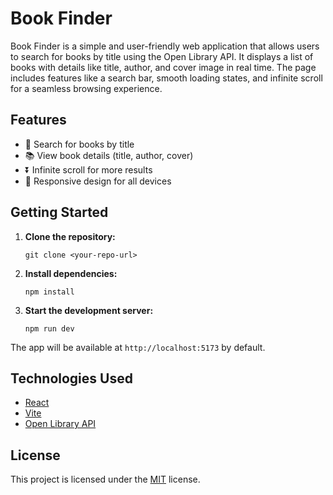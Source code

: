 # Book Finder

Book Finder is a simple and user-friendly web application that allows users to search for books by title using the Open Library API. It displays a list of books with details like title, author, and cover image in real time. The page includes features like a search bar, smooth loading states, and infinite scroll for a seamless browsing experience.

## Features

- 🔎 Search for books by title
- 📚 View book details (title, author, cover)
- ⏬ Infinite scroll for more results
- 📱 Responsive design for all devices

## Getting Started

1. **Clone the repository:**
   ```
   git clone <your-repo-url>
   ```
2. **Install dependencies:**
   ```
   npm install
   ```
3. **Start the development server:**
   ```
   npm run dev
   ```

The app will be available at `http://localhost:5173` by default.

## Technologies Used

- [React](https://react.dev/)
- [Vite](https://vitejs.dev/)
- [Open Library API](https://openlibrary.org/developers/api)

## License

This project is licensed under the [MIT](LICENSE) license.
